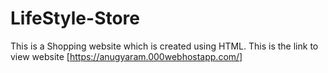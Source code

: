 # LifeStyle-Store
This is a Shopping website which is created using HTML.
This is the link to view website [https://anugyaram.000webhostapp.com/] 
